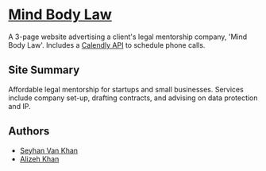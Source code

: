 # [Mind Body Law](https://www.mindbodylaw.co.uk)

A 3-page website advertising a client's legal mentorship company, 'Mind Body Law'. Includes a [Calendly API](https://calendly.stoplight.io/docs/gh/calendly/api-docs) to schedule phone calls.

## Site Summary
Affordable legal mentorship for startups and small businesses. Services include company set-up, drafting contracts, and advising on data protection and IP.


## Authors

* [Seyhan Van Khan](https://github.com/seyhanvankhan)
* [Alizeh Khan](https://github.com/alizehkhan)
